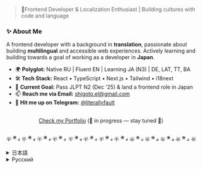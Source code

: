 > 🌿Frontend Developer & Localization Enthusiast | Building cultures with code and language

### ✨ About Me

A frontend developer with a background in **translation**, passionate about building **multilingual** and accessible web experiences. Actively learning and building towards a goal of working as a developer in **Japan**.

*   🌍 **Polyglot:** Native RU | Fluent EN | Learning JA (N3) | DE, LAT, TT, BA
*   🛠️ **Tech Stack:** React • TypeScript • Next.js • Tailwind • i18next
*   🎯 **Current Goal:** Pass JLPT N2 (Dec '25) & land a frontend role in Japan
*   📫 **Reach me via Email:** [shigoto.el@gmail.com](mailto:shigoto.el@gmail.com)
*   📨 **Hit me up on Telegram:** [@literallyfault](https://t.me/literallyfault)
<br>

<div align="center">
  <a href="/">Check my Portfolio</a>
  (🚧 in progress — stay tuned 🚧)
</div>

<br>

<p align='center'>
  <img src="/flower-divider.gif" alt="text divider" />
</p>
  
<details>
<summary>日本語</summary>

### ✨ 自己紹介

**翻訳**のバックグラウンドを持つフロントエンド開発者です。**多言語**対応のWeb体験を構築することに情熱を持っています。**日本**でフロントエンドエンジニアとして活躍することを目指しています。

*   🌍 **言語:** ロシア語（母国語）| 英語（流暢）| 日本語（学習中、N3取得）| ドイツ語、ラテン語、タタール語、バシキール語
*   🛠️ **技術スタック:** React • TypeScript • Next.js • Tailwind CSS • i18next
*   🎯 **現在の目標:** 2025年12月のJLPT N2合格 & 日本でのフロントエンドエンジニアとしての就職
*   📫 **メール:** [shigoto.el@gmail.com](mailto:shigoto.el@gmail.com) *(正式なお問い合わせはこちらへ)*
*   📨 **Telegram:** [@literallyfault](https://t.me/literallyfault) *(気軽にご連絡ください！)*

<div align="center">
  <a href="/">ポートフォリオ</a>
  （準備中）
</div>

<br>

<p align='center'>
  <img src="/flower-divider.gif" alt="text divider" />
</p>
</details>

<details>
<summary>Русский</summary>

### ✨ О себе 

Увлечённая фронтенд-разработчица и **переводчица**, стремлюсь создавать **локализованные** и респонсивные сайты. В ближайшем будущем планирую перебраться в **Японию**.

*   🌍 **Языки:** Русский (родной) | English (С1~) | 日本語 (Японский, N3) | Deutsch, lingua Latina, Татарча, Башҡортса
*   🛠️ **Инструменты:** React • TypeScript • Next.js • Tailwind • i18next
*   🎯 **Цель:** Сдать экзамен по японскому JLPT N2 (декабрь '25) и получить оффер разработчиком в Японии
*   📫 **Почта:** [shigoto.el@gmail.com](mailto:shigoto.el@gmail.com)
*   📨 **Telegram:** [@literallyfault](https://t.me/literallyfault)

<div align="center">
  <a href="/">Портфолио</a>
  (оффлайн • в разработке)
</div>

<br>

<p align='center'>
  <img src="/flower-divider.gif" alt="text divider" />
</p>
</details>

